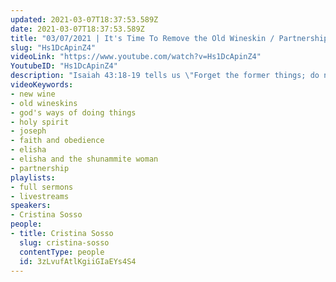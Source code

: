 ```yaml
---
updated: 2021-03-07T18:37:53.589Z
date: 2021-03-07T18:37:53.589Z
title: "03/07/2021 | It's Time To Remove the Old Wineskin / Partnership God's Way (Pastor Cristina Sosso)"
slug: "Hs1DcApinZ4"
videoLink: "https://www.youtube.com/watch?v=Hs1DcApinZ4"
YoutubeID: "Hs1DcApinZ4"
description: "Isaiah 43:18-19 tells us \"Forget the former things; do not dwell on the past. See I am doing a new thing...\" So if He is doing a new thing then it's time we drop our old ways of doing things. Our old habits and way of thinking a primary factor in delaying the manifestations that God wants to bring about in our lives. We the Church need to give the Holy Spirit permission to disrupt our schedule and plans, and allow Him to direct us. This sermon was delivered by Pastor Cristina Sosso at Freedom Fellowship Church International on March 7, 2021."
videoKeywords:
- new wine
- old wineskins
- god's ways of doing things
- holy spirit
- joseph
- faith and obedience
- elisha
- elisha and the shunammite woman
- partnership
playlists:
- full sermons
- livestreams
speakers:
- Cristina Sosso
people:
- title: Cristina Sosso
  slug: cristina-sosso
  contentType: people
  id: 3zLvufAtlKgiiGIaEYs4S4
---
```

